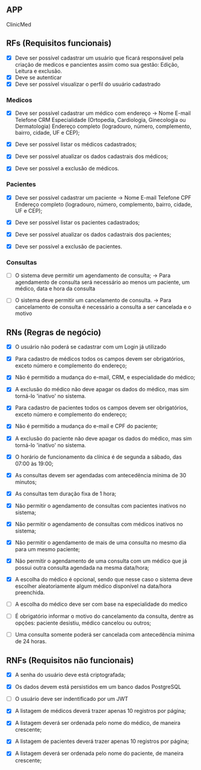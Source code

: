 ## APP 

ClinicMed 


## RFs (Requisitos funcionais) 

- [x] Deve ser possível cadastrar um usuário que ficará responsável pela criação de medicos e pancientes assim como sua gestão: Edição, Leitura e exclusão.
- [x] Deve se autenticar
- [x] Deve ser possível visualizar o perfil do usuário cadastrado

### Medicos
- [x] Deve ser possível cadastrar um médico com endereço
  ->      Nome
          E-mail
          Telefone
          CRM
          Especialidade (Ortopedia, Cardiologia, Ginecologia ou Dermatologia)
          Endereço completo (logradouro, número, complemento, bairro, cidade, UF e CEP);

- [x] Deve ser possível listar os médicos cadastrados;
- [x] Deve ser possível atualizar os dados cadastrais dos médicos;
- [x] Deve ser possível a exclusão de médicos.

### Pacientes
- [x] Deve ser possível cadastrar um paciente
    ->    Nome
          E-mail
          Telefone
          CPF
          Endereço completo (logradouro, número, complemento, bairro, cidade, UF e CEP);

- [x] Deve ser possível listar os pacientes cadastrados;
- [x] Deve ser possível atualizar os dados cadastrais dos pacientes;
- [x] Deve ser possível a exclusão de pacientes.

### Consultas
- [ ] O sistema deve permitir um agendamento de consulta;
    ->  Para agendamento de consulta será necessário ao menos um paciente, um médico, data e hora da consulta

- [ ] O sistema deve permitir um cancelamento de consulta.
    ->  Para cancelamento de consulta é necessário a consulta a ser cancelada e o motivo 




## RNs (Regras de negócio) 

- [x] O usuário não poderá se cadastrar com um Login já utilizado


- [x] Para cadastro de médicos todos os campos devem ser obrigatórios, exceto número e complemento do endereço;
- [x] Não é permitido a mudança do e-mail, CRM, e especialidade do médico;
- [x] A exclusão do médico não deve apagar os dados do médico, mas sim torná-lo 'inativo' no sistema. 


- [x] Para cadastro de pacientes todos os campos devem ser obrigatórios, exceto número e complemento do endereço;
- [x] Não é permitido a mudança do e-mail e CPF do paciente;
- [x] A exclusão do paciente não deve apagar os dados do médico, mas sim torná-lo 'inativo' no sistema. 


- [x] O horário de funcionamento da clínica é de segunda a sábado, das 07:00 às 19:00;
- [x] As consultas devem ser agendadas com antecedência mínima de 30 minutos;
- [x] As consultas tem duração fixa de 1 hora;
- [x] Não permitir o agendamento de consultas com pacientes inativos no sistema;
- [x] Não permitir o agendamento de consultas com médicos inativos no sistema;
- [x] Não permitir o agendamento de mais de uma consulta no mesmo dia para um mesmo paciente;
- [x] Não permitir o agendamento de uma consulta com um médico que já possui outra consulta agendada na mesma data/hora;
- [x] A escolha do médico é opcional, sendo que nesse caso o sistema deve escolher aleatoriamente algum médico disponível na data/hora preenchida.
- [ ] A escolha do médico deve ser com base na especialidade do medico

- [ ] É obrigatório informar o motivo do cancelamento da consulta, dentre as opções: paciente desistiu, médico cancelou ou outros;
- [ ] Uma consulta somente poderá ser cancelada com antecedência mínima de 24 horas.




## RNFs (Requisitos não funcionais)
- [x] A senha do usuário deve está criptografada;
- [x] Os dados devem está persistidos em um banco dados PostgreSQL
- [ ] O usuário deve ser indentificado por um JWT

- [x] A listagem de médicos deverá trazer apenas 10 registros por página;
- [x] A listagem deverá ser ordenada pelo nome do médico, de maneira crescente;


- [x] A listagem de pacientes deverá trazer apenas 10 registros por página;
- [x] A listagem deverá ser ordenada pelo nome do paciente, de maneira crescente;